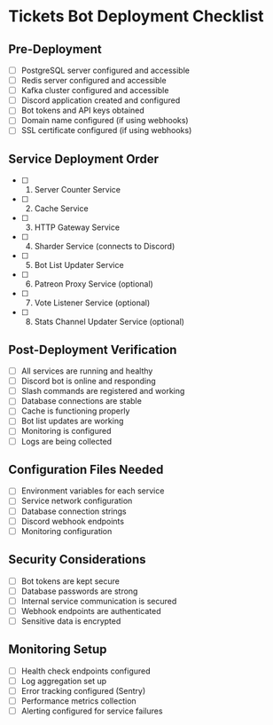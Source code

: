 # Tickets Bot Deployment Checklist

## Pre-Deployment
- [ ] PostgreSQL server configured and accessible
- [ ] Redis server configured and accessible
- [ ] Kafka cluster configured and accessible
- [ ] Discord application created and configured
- [ ] Bot tokens and API keys obtained
- [ ] Domain name configured (if using webhooks)
- [ ] SSL certificate configured (if using webhooks)

## Service Deployment Order
- [ ] 1. Server Counter Service
- [ ] 2. Cache Service
- [ ] 3. HTTP Gateway Service
- [ ] 4. Sharder Service (connects to Discord)
- [ ] 5. Bot List Updater Service
- [ ] 6. Patreon Proxy Service (optional)
- [ ] 7. Vote Listener Service (optional)
- [ ] 8. Stats Channel Updater Service (optional)

## Post-Deployment Verification
- [ ] All services are running and healthy
- [ ] Discord bot is online and responding
- [ ] Slash commands are registered and working
- [ ] Database connections are stable
- [ ] Cache is functioning properly
- [ ] Bot list updates are working
- [ ] Monitoring is configured
- [ ] Logs are being collected

## Configuration Files Needed
- [ ] Environment variables for each service
- [ ] Service network configuration
- [ ] Database connection strings
- [ ] Discord webhook endpoints
- [ ] Monitoring configuration

## Security Considerations
- [ ] Bot tokens are kept secure
- [ ] Database passwords are strong
- [ ] Internal service communication is secured
- [ ] Webhook endpoints are authenticated
- [ ] Sensitive data is encrypted

## Monitoring Setup
- [ ] Health check endpoints configured
- [ ] Log aggregation set up
- [ ] Error tracking configured (Sentry)
- [ ] Performance metrics collection
- [ ] Alerting configured for service failures
